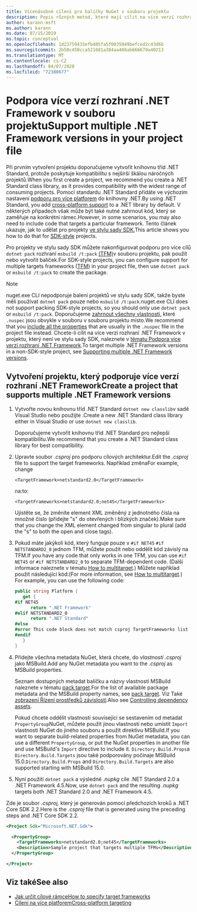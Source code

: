 ```yaml
---
title: Vícenásobné cílení pro balíčky NuGet v souboru projektu
description: Popis různých metod, které mají cílit na více verzí rozhraní .NET Framework z jednoho balíčku NuGet.
author: karann-msft
ms.author: karann
ms.date: 07/15/2019
ms.topic: conceptual
ms.openlocfilehash: 1d23759433efb405fa5f0035049befced2c43d6b
ms.sourcegitcommit: 2b50c450cca521681a384aa466ab666679a40213
ms.translationtype: MT
ms.contentlocale: cs-CZ
ms.lasthandoff: 04/07/2020
ms.locfileid: "72380677"
---
```

# <a name="support-multiple-net-framework-versions-in-your-project-file"></a><span data-ttu-id="6847c-103">Podpora více verzí rozhraní .NET Framework v souboru projektu</span><span class="sxs-lookup"><span data-stu-id="6847c-103">Support multiple .NET Framework versions in your project file</span></span>

<span data-ttu-id="6847c-104">Při prvním vytvoření projektu doporučujeme vytvořit knihovnu tříd .NET Standard, protože poskytuje kompatibilitu s nejširší škálou náročných projektů.</span><span class="sxs-lookup"><span data-stu-id="6847c-104">When you first create a project, we recommend you create a .NET Standard class library, as it provides compatibility with the widest range of consuming projects.</span></span> <span data-ttu-id="6847c-105">Pomocí standardu .NET Standard přidáte ve výchozím nastavení [podporu pro více platforem](/dotnet/standard/library-guidance/cross-platform-targeting) do knihovny .NET.</span><span class="sxs-lookup"><span data-stu-id="6847c-105">By using .NET Standard, you add [cross-platform support](/dotnet/standard/library-guidance/cross-platform-targeting) to a .NET library by default.</span></span> <span data-ttu-id="6847c-106">V některých případech však může být také nutné zahrnout kód, který se zaměřuje na konkrétní rámec.</span><span class="sxs-lookup"><span data-stu-id="6847c-106">However, in some scenarios, you may also need to include code that targets a particular framework.</span></span> <span data-ttu-id="6847c-107">Tento článek ukazuje, jak to udělat pro projekty [ve stylu sady SDK.](../resources/check-project-format.md)</span><span class="sxs-lookup"><span data-stu-id="6847c-107">This article shows you how to do that for [SDK-style](../resources/check-project-format.md) projects.</span></span>

<span data-ttu-id="6847c-108">Pro projekty ve stylu sady SDK můžete nakonfigurovat podporu pro více cílů `dotnet pack` rozhraní `msbuild /t:pack` [(TFM)](/dotnet/standard/frameworks)v souboru projektu, pak použít nebo vytvořit balíček.</span><span class="sxs-lookup"><span data-stu-id="6847c-108">For SDK-style projects, you can configure support for multiple targets frameworks ([TFM](/dotnet/standard/frameworks)) in your project file, then use `dotnet pack` or `msbuild /t:pack` to create the package.</span></span>

> [!NOTE]
> <span data-ttu-id="6847c-109">nuget.exe CLI nepodporuje balení projektů ve stylu sady SDK, takže byste měli používat `dotnet pack` pouze nebo `msbuild /t:pack`.</span><span class="sxs-lookup"><span data-stu-id="6847c-109">nuget.exe CLI does not support packing SDK-style projects, so you should only use `dotnet pack` or `msbuild /t:pack`.</span></span> <span data-ttu-id="6847c-110">Doporučujeme [zahrnout všechny vlastnosti,](../reference/msbuild-targets.md#pack-target) které `.nuspec` jsou obvykle v souboru v souboru projektu místo.</span><span class="sxs-lookup"><span data-stu-id="6847c-110">We recommend that you [include all the properties](../reference/msbuild-targets.md#pack-target) that are usually in the `.nuspec` file in the project file instead.</span></span> <span data-ttu-id="6847c-111">Chcete-li cílit na více verzí rozhraní .NET Framework v projektu, který není ve stylu sady SDK, naleznete v [tématu Podpora více verzí rozhraní .NET Framework](supporting-multiple-target-frameworks.md).</span><span class="sxs-lookup"><span data-stu-id="6847c-111">To target multiple .NET Framework versions in a non-SDK-style project, see [Supporting multiple .NET Framework versions](supporting-multiple-target-frameworks.md).</span></span>

## <a name="create-a-project-that-supports-multiple-net-framework-versions"></a><span data-ttu-id="6847c-112">Vytvoření projektu, který podporuje více verzí rozhraní .NET Framework</span><span class="sxs-lookup"><span data-stu-id="6847c-112">Create a project that supports multiple .NET Framework versions</span></span>

1. <span data-ttu-id="6847c-113">Vytvořte novou knihovnu tříd .NET Standard `dotnet new classlib`v sadě Visual Studio nebo použijte .</span><span class="sxs-lookup"><span data-stu-id="6847c-113">Create a new .NET Standard class library either in Visual Studio or use `dotnet new classlib`.</span></span>

   <span data-ttu-id="6847c-114">Doporučujeme vytvořit knihovnu tříd .NET Standard pro nejlepší kompatibilitu.</span><span class="sxs-lookup"><span data-stu-id="6847c-114">We recommend that you create a .NET Standard class library for best compatibility.</span></span>

2. <span data-ttu-id="6847c-115">Upravte soubor *.csproj* pro podporu cílových architektur.</span><span class="sxs-lookup"><span data-stu-id="6847c-115">Edit the *.csproj* file to support the target frameworks.</span></span> <span data-ttu-id="6847c-116">Například změna</span><span class="sxs-lookup"><span data-stu-id="6847c-116">For example, change</span></span>
   
   `<TargetFramework>netstandard2.0</TargetFramework>`
   
   <span data-ttu-id="6847c-117">na:</span><span class="sxs-lookup"><span data-stu-id="6847c-117">to:</span></span>
   
   `<TargetFrameworks>netstandard2.0;net45</TargetFrameworks>`

   <span data-ttu-id="6847c-118">Ujistěte se, že změníte element XML změněný z jednotného čísla na množné číslo (přidejte "s" do otevřených i blízkých značek).</span><span class="sxs-lookup"><span data-stu-id="6847c-118">Make sure that you change the XML element changed from singular to plural (add the "s" to both the open and close tags).</span></span>

3. <span data-ttu-id="6847c-119">Pokud máte jakýkoli kód, který funguje pouze v `#if NET45` `#if NETSTANDARD2_0` jednom TFM, můžete použít nebo oddělit kód závislý na TFM.</span><span class="sxs-lookup"><span data-stu-id="6847c-119">If you have any code that only works in one TFM, you can use `#if NET45` or `#if NETSTANDARD2_0` to separate TFM-dependent code.</span></span> <span data-ttu-id="6847c-120">(Další informace naleznete v tématu [How to multitarget](/dotnet/core/tutorials/libraries#how-to-multitarget).) Můžete například použít následující kód:</span><span class="sxs-lookup"><span data-stu-id="6847c-120">(For more information, see [How to multitarget](/dotnet/core/tutorials/libraries#how-to-multitarget).) For example, you can use the following code:</span></span>

   ```csharp
   public string Platform {
      get {
   #if NET45
         return ".NET Framework"
   #elif NETSTANDARD2_0
         return ".NET Standard"
   #else
   #error This code block does not match csproj TargetFrameworks list
   #endif
      }
   }
   ```

4. <span data-ttu-id="6847c-121">Přidejte všechna metadata NuGet, která chcete, do *vlastností .csproj* jako MSBuild.</span><span class="sxs-lookup"><span data-stu-id="6847c-121">Add any NuGet metadata you want to the *.csproj* as MSBuild properties.</span></span>

   <span data-ttu-id="6847c-122">Seznam dostupných metadat balíčku a názvy vlastností MSBuild naleznete v tématu [pack target](../reference/msbuild-targets.md#pack-target).</span><span class="sxs-lookup"><span data-stu-id="6847c-122">For the list of available package metadata and the MSBuild property names, see [pack target](../reference/msbuild-targets.md#pack-target).</span></span> <span data-ttu-id="6847c-123">Viz Také [zobrazení Řízení prostředků závislostí](../consume-packages/package-references-in-project-files.md#controlling-dependency-assets).</span><span class="sxs-lookup"><span data-stu-id="6847c-123">Also see [Controlling dependency assets](../consume-packages/package-references-in-project-files.md#controlling-dependency-assets).</span></span>

   <span data-ttu-id="6847c-124">Pokud chcete oddělit vlastnosti související se sestavením od metadat `PropertyGroup`NuGet, můžete použít jinou vlastnosti nebo umístit `Import` vlastnosti NuGet do jiného souboru a použít direktivu MSBuild.</span><span class="sxs-lookup"><span data-stu-id="6847c-124">If you want to separate build-related properties from NuGet metadata, you can use a different `PropertyGroup`, or put the NuGet properties in another file and use MSBuild's `Import` directive to include it.</span></span> <span data-ttu-id="6847c-125">`Directory.Build.Props`a `Directory.Build.Targets` jsou také podporovány počínaje MSBuild 15.0.</span><span class="sxs-lookup"><span data-stu-id="6847c-125">`Directory.Build.Props` and `Directory.Build.Targets` are also supported starting with MSBuild 15.0.</span></span>

5. <span data-ttu-id="6847c-126">Nyní použití `dotnet pack` a výsledné *.nupkg* cíle .NET Standard 2.0 a .NET Framework 4.5.</span><span class="sxs-lookup"><span data-stu-id="6847c-126">Now, use `dotnet pack` and the resulting *.nupkg* targets both .NET Standard 2.0 and .NET Framework 4.5.</span></span>

<span data-ttu-id="6847c-127">Zde je soubor *.csproj,* který je generován pomocí předchozích kroků a .NET Core SDK 2.2.</span><span class="sxs-lookup"><span data-stu-id="6847c-127">Here is the *.csproj* file that is generated using the preceding steps and .NET Core SDK 2.2.</span></span>

```xml
<Project Sdk="Microsoft.NET.Sdk">

  <PropertyGroup>
    <TargetFrameworks>netstandard2.0;net45</TargetFrameworks>
    <Description>Sample project that targets multiple TFMs</Description>
  </PropertyGroup>

</Project>
```

## <a name="see-also"></a><span data-ttu-id="6847c-128">Viz také</span><span class="sxs-lookup"><span data-stu-id="6847c-128">See also</span></span>

* [<span data-ttu-id="6847c-129">Jak určit cílové rámce</span><span class="sxs-lookup"><span data-stu-id="6847c-129">How to specify target frameworks</span></span>](/dotnet/standard/frameworks#how-to-specify-target-frameworks)
* [<span data-ttu-id="6847c-130">Cílení na více platforem</span><span class="sxs-lookup"><span data-stu-id="6847c-130">Cross-platform targeting</span></span>](/dotnet/standard/library-guidance/cross-platform-targeting)
